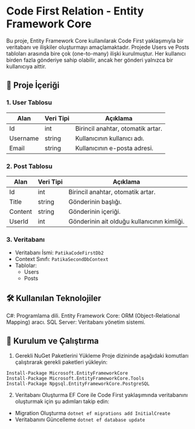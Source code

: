 # Code First Relation - Entity Framework Core #
Bu proje, Entity Framework Core kullanılarak Code First yaklaşımıyla bir veritabanı ve ilişkiler oluşturmayı amaçlamaktadır. 
Projede Users ve Posts tabloları arasında bire çok (one-to-many) ilişki kurulmuştur.
Her kullanıcı birden fazla gönderiye sahip olabilir, ancak her gönderi yalnızca bir kullanıcıya aittir.

 ## 📂 Proje İçeriği ##
 
### 1. User Tablosu

| Alan      | Veri Tipi | Açıklama                           |
|-----------|-----------|------------------------------------|
| Id        | int       | Birincil anahtar, otomatik artar. |
| Username  | string    | Kullanıcının kullanıcı adı.        |
| Email     | string    | Kullanıcının e-posta adresi.       |


### 2. Post Tablosu

| Alan     | Veri Tipi | Açıklama                                   |
|----------|-----------|--------------------------------------------|
| Id       | int       | Birincil anahtar, otomatik artar.          |
| Title    | string    | Gönderinin başlığı.                        |
| Content  | string    | Gönderinin içeriği.                        |
| UserId   | int       | Gönderinin ait olduğu kullanıcının kimliği.|

### 3. Veritabanı
 - Veritabanı İsmi: `` PatikaCodeFirstDb2 ``
 - Context Sınıfı: `` PatikaSecondDbContext ``
 - Tablolar:
    * Users
    * Posts

 ## 🛠️ Kullanılan Teknolojiler
C#: Programlama dili.
Entity Framework Core: ORM (Object-Relational Mapping) aracı.
SQL Server: Veritabanı yönetim sistemi.

 ## 🚀 Kurulum ve Çalıştırma
 
1. Gerekli NuGet Paketlerini Yükleme
Proje dizininde aşağıdaki komutları çalıştırarak gerekli paketleri yükleyin:

````
Install-Package Microsoft.EntityFrameworkCore
Install-Package Microsoft.EntityFrameworkCore.Tools
Install-Package Npgsql.EntityFrameworkCore.PostgreSQL 
````

2. Veritabanı Oluşturma
EF Core ile Code First yaklaşımında veritabanını oluşturmak için şu adımları takip edin:

 - Migration Oluşturma
``
dotnet ef migrations add InitialCreate
``
 - Veritabanını Güncelleme
``
dotnet ef database update
``




